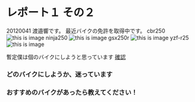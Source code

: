 # レポート１ その２

20120041 渡邉響です。
最近バイクの免許を取得中です。
cbr250
![this is image](https://image.bikebros.co.jp/bike_img/1/15266/1_s.jpg)
ninja250
![this is image](https://www.l-bike.com/lbcms/wp-content/uploads/2020/03/LB084_KAWASAKI_Ninja250_01.jpg)
gsx250r
![this is image](https://response.jp/imgs/thumb_h2/1352593.jpg)
yzf-r25
![this is image](https://car.motor-fan.jp/images/articles/10008733/big_main10008733_20190319180216000000.JPG)

暫定僕は個のバイクにしようと思っています
[確認](https://www.l-bike.com/lbcms/wp-content/uploads/2020/03/LB084_KAWASAKI_Ninja250_01.jpg) 


### どのバイクにしようか、迷っています
### おすすめのバイクがあったら教えてください！
